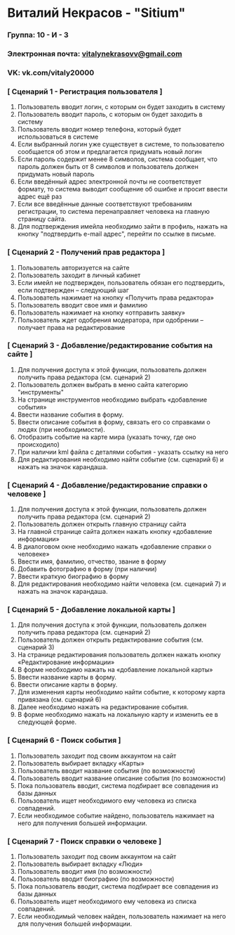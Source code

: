 # Виталий Некрасов - "Sitium"

### Группа: 10 - И - 3
### Электронная почта: vitalynekrasovv@gmail.com
### VK: vk.com/vitaly20000

### [ Сценарий 1 - Регистрация пользователя ]
1.	Пользователь вводит логин, с которым он будет заходить в систему
2.	Пользователь вводит пароль, с которым он будет заходить в систему
3.	Пользователь вводит номер телефона, который будет использоваться в системе
4.	Если выбранный логин уже существует в системе, то пользователю сообщается об этом и предлагается придумать новый логин
5.	Если пароль содержит менее 8 символов, система сообщает, что пароль должен быть от 8 символов и пользователь должен придумать новый пароль
6.	Если введённый адрес электронной почты не соответствует формату, то система выводит сообщение об ошибке и просит ввести адрес ещё раз
7.	Если все введённые данные соответствуют требованиям регистрации, то система перенаправляет человека на главную страницу сайта.
8.	Для подтверждения имейла необходимо зайти в профиль, нажать на кнопку "подтвердить e-mail адрес", перейти по ссылке в письме.

### [ Сценарий 2 - Получений прав редактора ]
1.	Пользователь авторизуется на сайте
2.	Пользователь заходит в личный кабинет
3.	Если имейл не подтвержден, пользователь обязан его подтвердить, если подтвержден – следующий шаг
4.	Пользователь нажимает на кнопку «Получить права редактора»
5.	Пользователь вводит свое имя и фамилию
6.	Пользователь нажимает на кнопку «отправить заявку»
7.	Пользователь ждет одобрения модератора, при одобрении – получает права на редактирование

### [ Сценарий 3 - Добавление/редактирование события на сайте ]
1.	Для получения доступа к этой функции, пользователь должен получить права редактора (см. сценарий 2)
2.	Пользователь должен выбрать в меню сайта категорию "инструменты"
3.	На странице инструментов необходимо выбрать «добавление события»
4.	Ввести название события в форму.
5.	Ввести описание события в форму, связать его со справками о людях (при необходимости).
6.	Отобразить событие на карте мира (указать точку, где оно происходило)
7.	При наличии kml файла с деталями события - указать ссылку на него
8.	Для редактирования необходимо найти событие (см. сценарий 6) и нажать на значок карандаша.

### [ Сценарий 4 - Добавление/редактирование справки о человеке ]
1.	Для получения доступа к этой функции, пользователь должен получить права редактора (см. сценарий 2)
2.	Пользователь должен открыть главную страницу сайта
3.	На главной странице сайта должен нажать кнопку «добавление информации»
4.	В диалоговом окне необходимо нажать «добавление справки о человеке»
5.	Ввести имя, фамилию, отчество, звание в форму
6.	Добавить фотографию в форму (при наличии)
7.	Ввести краткую биографию в форму
8.	Для редактирования необходимо найти человека (см. сценарий 7) и нажать на значок карандаша.

### [ Сценарий 5 - Добавление локальной карты ]
1.	Для получения доступа к этой функции, пользователь должен получить права редактора (см. сценарий 2)
2.	Пользователь должен открыть редактирование события (см. сценарий 3)
3.	На странице редактирования пользователь должен нажать кнопку «Редактирование информации»
4.	В форме необходимо нажать на «добавление локальной карты»
5.	Ввести название карты в форму.
6.	Ввести описание карты в форму.
7.	Для изменения карты необходимо найти событие, к которому карта привязана (см. сценарий 6)
8.	Далее необходимо нажать на редактирование события.
9.	В форме необходимо нажать на локальную карту и изменить ее в следующей форме.

### [ Сценарий 6 - Поиск события ]
1.	Пользователь заходит под своим аккаунтом на сайт
2.	Пользователь выбирает вкладку «Карты»
3.	Пользователь вводит название события (по возможности)
4.	Пользователь вводит название описание события (по возможности)
6.	Пока пользователь вводит, система подбирает все совпадения из базы данных
7.	Пользователь ищет необходимого ему человека из списка совпадений.
8.	Если необходимое событие найдено, пользователь нажимает на него для получения большей информации.

### [ Сценарий 7 - Поиск справки о человеке ]
1.	Пользователь заходит под своим аккаунтом на сайт
2.	Пользователь выбирает вкладку «Люди»
3.	Пользователь вводит имя (по возможности)
4.	Пользователь вводит биографию (по возможности)
6.	Пока пользователь вводит, система подбирает все совпадения из базы данных
7.	Пользователь ищет необходимого ему человека из списка совпадений.
8.	Если необходимый человек найден, пользователь нажимает на него для получения большей информации.
